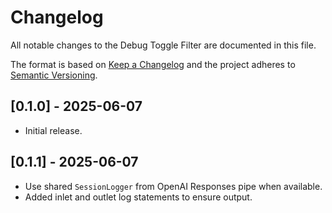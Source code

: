 # Changelog

All notable changes to the Debug Toggle Filter are documented in this file.

The format is based on [Keep a Changelog](https://keepachangelog.com/en/1.1.0/) and the project adheres to [Semantic Versioning](https://semver.org/spec/v2.0.0.html).

## [0.1.0] - 2025-06-07
- Initial release.

## [0.1.1] - 2025-06-07
- Use shared `SessionLogger` from OpenAI Responses pipe when available.
- Added inlet and outlet log statements to ensure output.
